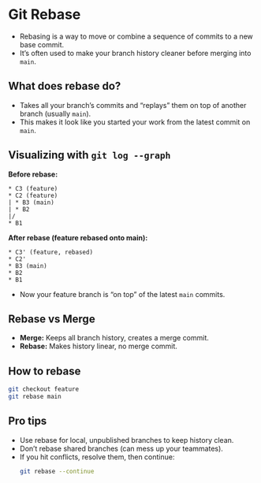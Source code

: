 # Git Rebase

- Rebasing is a way to move or combine a sequence of commits to a new base commit.
- It’s often used to make your branch history cleaner before merging into `main`.

## What does rebase do?
- Takes all your branch’s commits and “replays” them on top of another branch (usually `main`).
- This makes it look like you started your work from the latest commit on `main`.

## Visualizing with `git log --graph`

**Before rebase:**
```
* C3 (feature)
* C2 (feature)
| * B3 (main)
| * B2
|/
* B1
```

**After rebase (feature rebased onto main):**
```
* C3' (feature, rebased)
* C2'
* B3 (main)
* B2
* B1
```
- Now your feature branch is “on top” of the latest `main` commits.

## Rebase vs Merge
- **Merge:** Keeps all branch history, creates a merge commit.
- **Rebase:** Makes history linear, no merge commit.

## How to rebase
```bash
git checkout feature
git rebase main
```

## Pro tips
- Use rebase for local, unpublished branches to keep history clean.
- Don’t rebase shared branches (can mess up your teammates).
- If you hit conflicts, resolve them, then continue:
  ```bash
  git rebase --continue
  ```
